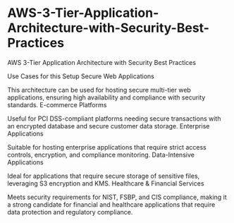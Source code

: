 # AWS-3-Tier-Application-Architecture-with-Security-Best-Practices
AWS 3-Tier Application Architecture with Security Best Practices

Use Cases for this Setup
Secure Web Applications

This architecture can be used for hosting secure multi-tier web applications, ensuring high availability and compliance with security standards.
E-commerce Platforms

Useful for PCI DSS-compliant platforms needing secure transactions with an encrypted database and secure customer data storage.
Enterprise Applications

Suitable for hosting enterprise applications that require strict access controls, encryption, and compliance monitoring.
Data-Intensive Applications

Ideal for applications that require secure storage of sensitive files, leveraging S3 encryption and KMS.
Healthcare & Financial Services

Meets security requirements for NIST, FSBP, and CIS compliance, making it a strong candidate for financial and healthcare applications that require data protection and regulatory compliance.
